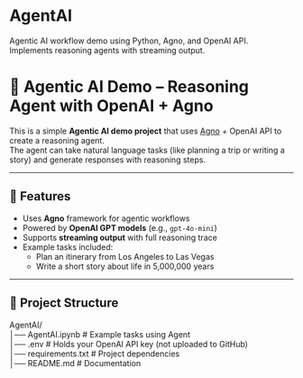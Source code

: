 # AgentAI
Agentic AI workflow demo using Python, Agno, and OpenAI API. Implements reasoning agents with streaming output.

# 🧠 Agentic AI Demo – Reasoning Agent with OpenAI + Agno

This is a simple **Agentic AI demo project** that uses [Agno](https://pypi.org/project/agno/) + OpenAI API to create a reasoning agent.  
The agent can take natural language tasks (like planning a trip or writing a story) and generate responses with reasoning steps.  

---

## 🚀 Features
- Uses **Agno** framework for agentic workflows  
- Powered by **OpenAI GPT models** (e.g., `gpt-4o-mini`)  
- Supports **streaming output** with full reasoning trace  
- Example tasks included:
  - Plan an itinerary from Los Angeles to Las Vegas  
  - Write a short story about life in 5,000,000 years  

---

## 📂 Project Structure
AgentAI/  
│── AgentAI.ipynb # Example tasks using Agent  
│── .env # Holds your OpenAI API key (not uploaded to GitHub)  
│── requirements.txt # Project dependencies  
│── README.md # Documentation  
